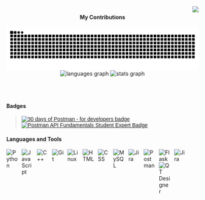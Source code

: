<!-- visitors -->
 <img align="right" src="https://visitor-badge.laobi.icu/badge?page_id=frostrhea.frostrhea" /> 

<!-- name -->
<!-- #<h1 align="center">
    <img src="https://readme-typing-svg.herokuapp.com/?font=Righteous&size=30&center=true&vCenter=true&width=500&height=70&duration=4000&lines=Hey,+Rhea+here❄️;" />
</h1>
-->


<!-- snake and stats -->
<div align="center">

  <h4> My Contributions </h4>
  <img src="https://raw.githubusercontent.com/frostrhea/frostrhea/output/snake.svg" alt="Snake animation"/>

  <img src="https://github-readme-stats.vercel.app/api/top-langs?username=frostrhea&locale=en&hide_title=true&layout=compact&card_width=320&langs_count=5&theme=github_dark&hide_border=true&order=2" height="150" alt="languages graph"  />
  <img src="https://github-readme-stats.vercel.app/api?username=frostrhea&hide_title=true&hide_rank=true&show_icons=true&include_all_commits=true&count_private=true&disable_animations=false&theme=github_dark&locale=en&hide_border=true&order=1" height="150" alt="stats graph"  />
</div>

<br> </br>

<!-- badges -->
#### Badges
<blockquote class="badgr-badge" style="font-family: Helvetica, Roboto, &quot;Segoe UI&quot;, Calibri, sans-serif;">
    <a href="https://api.badgr.io/public/assertions/JYZ6Rr90SYy34295Cek6Jg"> 
        <img width="100px" height="100px" src="https://api.badgr.io/public/assertions/JYZ6Rr90SYy34295Cek6Jg/image" alt="30 days of Postman - for developers badge"></a>
    <a href="https://api.badgr.io/public/assertions/U17pS5djQ9SDFHCeQsrAbw">
        <img width="100px" height="100px" src="https://api.badgr.io/public/assertions/U17pS5djQ9SDFHCeQsrAbw/image" alt="Postman API Fundamentals Student Expert Badge"></a>
</blockquote>


<!-- languages -->
#### Languages and Tools
<img align="left" alt="Python" width="30px" style="padding-right:10px;" src="https://cdn.jsdelivr.net/gh/devicons/devicon@latest/icons/python/python-original.svg"/>
<img align="left" alt="JavaScript" width="30px" style="padding-right:10px;" src="https://cdn.jsdelivr.net/gh/devicons/devicon@latest/icons/javascript/javascript-original.svg"/>
<img align="left" alt="C++" width="30px" style="padding-right:10px;" src="https://cdn.jsdelivr.net/gh/devicons/devicon@latest/icons/cplusplus/cplusplus-original.svg" />
<img align="left" alt="Git" width="30px" style="padding-right:10px;" src="https://cdn.jsdelivr.net/gh/devicons/devicon/icons/git/git-original.svg" />
<img align="left" alt="Linux" width="30px" style="padding-right:10px;" src="https://cdn.jsdelivr.net/gh/devicons/devicon/icons/linux/linux-original.svg" />
<img align="left" alt="HTML" width="30px" style="padding-right:10px;" src="https://cdn.jsdelivr.net/gh/devicons/devicon/icons/html5/html5-plain.svg" />
<img align="left" alt="CSS" width="30px" style="padding-right:10px;" src="https://cdn.jsdelivr.net/gh/devicons/devicon/icons/css3/css3-plain.svg" />
<img align="left" alt="MySQL" width="30px" style="padding-right:10px;" src="https://cdn.jsdelivr.net/gh/devicons/devicon@latest/icons/mysql/mysql-original-wordmark.svg" />
<img align="left" alt="Jira" width="30px" style="padding-right:10px;" src="https://cdn.jsdelivr.net/gh/devicons/devicon@latest/icons/jira/jira-original-wordmark.svg" />
<img align="left" alt="Postman" width="30px" style="padding-right:10px;" src="https://cdn.jsdelivr.net/gh/devicons/devicon@latest/icons/postman/postman-original.svg" />
<img align="left" alt="Flask" width="30px" style="padding-right:10px;" src="https://cdn.jsdelivr.net/gh/devicons/devicon@latest/icons/flask/flask-original.svg" />
<img align="left" alt="Jira" width="30px" style="padding-right:10px;" src="https://cdn.jsdelivr.net/gh/devicons/devicon@latest/icons/figma/figma-original.svg" />
<img align="left" alt="QT Designer" width="30px" style="padding-right:10px;" src="https://cdn.jsdelivr.net/gh/devicons/devicon@latest/icons/qt/qt-original.svg" />
<br />


<!--
![frostrhea's GitHub stats](https://github-readme-stats.vercel.app/api?username=frostrhea&show_icons=true&theme=github_dark_dimmed)  
-->



###



